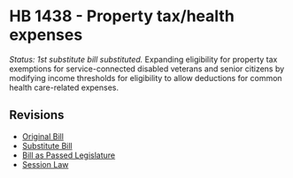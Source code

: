 # HB 1438 - Property tax/health expenses
*Status: 1st substitute bill substituted.*
Expanding eligibility for property tax exemptions for service-connected disabled veterans and senior citizens by modifying income thresholds for eligibility to allow deductions for common health care-related expenses.

## Revisions
* [Original Bill](1/)
* [Substitute Bill](S/)
* [Bill as Passed Legislature](S.PL/)
* [Session Law](S.SL/)